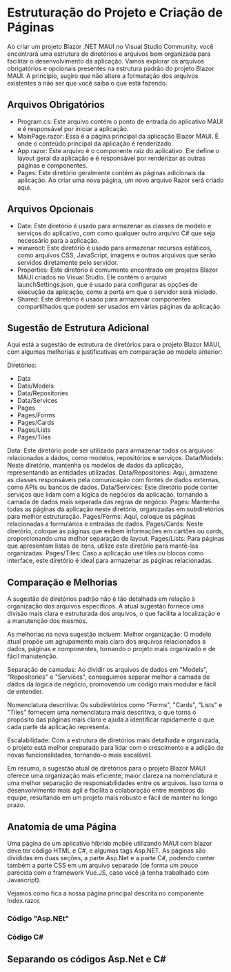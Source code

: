 # Estruturação do Projeto e Criação de Páginas

Ao criar um projeto Blazor .NET MAUI no Visual Studio Community, você encontrará uma estrutura de diretórios e arquivos bem organizada para facilitar o desenvolvimento da aplicação. Vamos explorar os arquivos obrigatórios e opcionais presentes na estrutura padrão do projeto Blazor MAUI. A princípio, sugiro que não altere a formatação dos arquivos existentes a não ser que você saiba o que está fazendo.

## Arquivos Obrigatórios
 - Program.cs: Este arquivo contém o ponto de entrada do aplicativo MAUI e é responsável por iniciar a aplicação.
 - MainPage.razor: Essa é a página principal da aplicação Blazor MAUI. É onde o conteúdo principal da aplicação é renderizado.
 - App.razor: Este arquivo é o componente raiz do aplicativo. Ele define o layout geral da aplicação e é responsável por renderizar as outras páginas e componentes.
- Pages: Este diretório geralmente contém as páginas adicionais da aplicação. Ao criar uma nova página, um novo arquivo Razor será criado aqui.

## Arquivos Opcionais
 - Data: Este diretório é usado para armazenar as classes de modelo e serviços do aplicativo, com como qualquer outro arquivo C# que seja necessário para a aplicação.
 - wwwroot: Este diretório é usado para armazenar recursos estáticos, como arquivos CSS, JavaScript, imagens e outros arquivos que serão servidos diretamente pelo servidor.
 - Properties: Este diretório é comumente encontrado em projetos Blazor MAUI criados no Visual Studio. Ele contém o arquivo launchSettings.json, que é usado para configurar as opções de execução da aplicação, como a porta em que o servidor será iniciado.
- Shared: Este diretório é usado para armazenar componentes compartilhados que podem ser usados em várias páginas da aplicação.

## Sugestão de Estrutura Adicional
Aqui está a sugestão de estrutura de diretórios para o projeto Blazor MAUI, com algumas melhorias e justificativas em comparação ao modelo anterior:

Diretórios:
 - Data
 - Data/Models
 - Data/Repositories
 - Data/Services
 - Pages
 - Pages/Forms
 - Pages/Cards
 - Pages/Lists
 - Pages/Tiles

Data: Este diretório pode ser utilizado para armazenar todos os arquivos relacionados a dados, como modelos, repositórios e serviços.
Data/Models: Neste diretório, mantenha os modelos de dados da aplicação, representando as entidades utilizadas.
Data/Repositories: Aqui, armazene as classes responsáveis pela comunicação com fontes de dados externas, como APIs ou bancos de dados.
Data/Services: Este diretório pode conter serviços que lidam com a lógica de negócios da aplicação, tornando a camada de dados mais separada das regras de negócio.
Pages: Mantenha todas as páginas da aplicação neste diretório, organizadas em subdiretórios para melhor estruturação.
Pages/Forms: Aqui, coloque as páginas relacionadas a formulários e entradas de dados.
Pages/Cards: Neste diretório, coloque as páginas que exibem informações em cartões ou cards, proporcionando uma melhor separação de layout.
Pages/Lists: Para páginas que apresentam listas de itens, utilize este diretório para mantê-las organizadas.
Pages/Tiles: Caso a aplicação use tiles ou blocos como interface, este diretório é ideal para armazenar as páginas relacionadas.

## Comparação e Melhorias

A sugestão de diretórios padrão não é tão detalhada em relação à organização dos arquivos específicos. A atual sugestão fornece uma divisão mais clara e estruturada dos arquivos, o que facilita a localização e a manutenção dos mesmos.

As melhorias na nova sugestão incluem:
Melhor organização: O modelo atual propõe um agrupamento mais claro dos arquivos relacionados a dados, páginas e componentes, tornando o projeto mais organizado e de fácil manutenção.

Separação de camadas: Ao dividir os arquivos de dados em "Models", "Repositories" e "Services", conseguimos separar melhor a camada de dados da lógica de negócio, promovendo um código mais modular e fácil de entender.

Nomenclatura descritiva: Os subdiretórios como "Forms", "Cards", "Lists" e "Tiles" fornecem uma nomenclatura mais descritiva, o que torna o propósito das páginas mais claro e ajuda a identificar rapidamente o que cada parte da aplicação representa.

Escalabilidade: Com a estrutura de diretórios mais detalhada e organizada, o projeto está melhor preparado para lidar com o crescimento e a adição de novas funcionalidades, tornando-o mais escalável.

Em resumo, a sugestão atual de diretórios para o projeto Blazor MAUI oferece uma organização mais eficiente, maior clareza na nomenclatura e uma melhor separação de responsabilidades entre os arquivos. Isso torna o desenvolvimento mais ágil e facilita a colaboração entre membros da equipe, resultando em um projeto mais robusto e fácil de manter no longo prazo.

## Anatomia de uma Página

Uma página de um aplicativo híbrido mobile utilizando MAUI com blazor deve ter código HTML e C#, e algumas tags Asp.NET. As páginas são divididas em duas seções, a parte Asp.Net e a parte C#, podendo conter também a parte CSS em um arquivo separado (de forma um pouco parecida com o framework Vue.JS, caso você já tenha trabalhado com Javascript). 

Vejamos como fica a nossa página principal descrita no componente Index.razor.

### Código "Asp.NEt"


### Código C#


## Separando os códigos Asp.Net e C#



